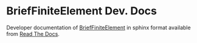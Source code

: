 BriefFiniteElement Dev. Docs
========
Developer documentation of [BriefFiniteElement](http://https://github.com/epsi1on/BFE.Net) in sphinx format available from [Read The Docs](http://bfenet.readthedocs.io/en/latest/).